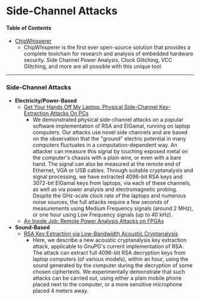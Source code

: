 # Side-Channel Attacks

#### Table of Contents



* [ChipWhisperer](http://www.newae.com/chipwhisperer)
	* ChipWhisperer is the first ever open-source solution that provides a complete toolchain for research and analysis of embedded hardware security. Side Channel Power Analysis, Clock Glitching, VCC Glitching, and more are all possible with this unique tool.


---------------------
### Side-Channel Attacks
* **Electricity/Power-Based**
    * [Get Your Hands Off My Laptop: Physical Side-Channel Key-Extraction Attacks On PCs](http://www.tau.ac.il/~tromer/handsoff/)
        * We demonstrated physical side-channel attacks on a popular software implementation of RSA and ElGamal, running on laptop computers. Our attacks use novel side channels and are based on the observation that the "ground" electric potential in many computers fluctuates in a computation-dependent way. An attacker can measure this signal by touching exposed metal on the computer's chassis with a plain wire, or even with a bare hand. The signal can also be measured at the remote end of Ethernet, VGA or USB cables. Through suitable cryptanalysis and signal processing, we have extracted 4096-bit RSA keys and 3072-bit ElGamal keys from laptops, via each of these channels, as well as via power analysis and electromagnetic probing. Despite the GHz-scale clock rate of the laptops and numerous noise sources, the full attacks require a few seconds of measurements using Medium Frequency signals (around 2 MHz), or one hour using Low Frequency signals (up to 40 kHz).
    * [An Inside Job: Remote Power Analysis Attacks on FPGAs](https://eprint.iacr.org/2018/012.pdf)
* **Sound-Based**
    * [RSA Key Extraction via Low-Bandwidth Acoustic Cryptanalysis](http://www.tau.ac.il/~tromer/acoustic/)
        * Here, we describe a new acoustic cryptanalysis key extraction attack, applicable to GnuPG's current implementation of RSA. The attack can extract full 4096-bit RSA decryption keys from laptop computers (of various models), within an hour, using the sound generated by the computer during the decryption of some chosen ciphertexts. We experimentally demonstrate that such attacks can be carried out, using either a plain mobile phone placed next to the computer, or a more sensitive microphone placed 4 meters away.
